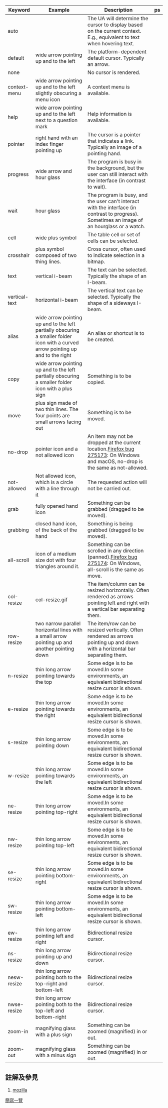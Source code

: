 |Keyword | Example | Description | ps |
| ----- | ----- | ----- | ----- |
| auto |  | The UA will determine the cursor to display based on the current context. E.g., equivalent to text when hovering text. | |
| default | wide arrow pointing up and to the left | The platform-dependent default cursor. Typically an arrow. | |
| none |  | No cursor is rendered. | |
| context-menu | wide arrow pointing up and to the left slightly obscuring a menu icon | A context menu is available. | |
| help | wide arrow pointing up and to the left next to a question mark | Help information is available. | |
| pointer | right hand with an index finger pointing up | The cursor is a pointer that indicates a link. Typically an image of a pointing hand. | |
| progress | wide arrow and hour glass | The program is busy in the background, but the user can still interact with the interface (in contrast to wait). | |
| wait | hour glass | The program is busy, and the user can't interact with the interface (in contrast to progress). Sometimes an image of an hourglass or a watch. | |
| cell | wide plus symbol | The table cell or set of cells can be selected. | |
| crosshair | plus symbol composed of two thing lines. | Cross cursor, often used to indicate selection in a bitmap. | |
| text | vertical i-beam | The text can be selected. Typically the shape of an I-beam. | |
| vertical-text | horizontal i-beam | The vertical text can be selected. Typically the shape of a sideways I-beam. | |
| alias | wide arrow pointing up and to the left partially obscuring a smaller folder icon with a curved arrow pointing up and to the right | An alias or shortcut is to be created. | |
| copy | wide arrow pointing up and to the left partially obscuring a smaller folder icon with a plus sign | Something is to be copied. | |
| move | plus sign made of two thin lines. The four points are small arrows facing out | Something is to be moved. | |
| no-drop | pointer icon and a not allowed icon | An item may not be dropped at the current location.[Firefox bug 275173](https://bugzil.la/275173): On Windows and macOS, no-drop is the same as not-allowed. | |
| not-allowed | Not allowed icon, which is a circle with a line through it | The requested action will not be carried out. | |
| grab | fully opened hand icon | Something can be grabbed (dragged to be moved). | |
| grabbing | closed hand icon, of the back of the hand | Something is being grabbed (dragged to be moved). | |
| all-scroll | icon of a medium size dot with four triangles around it. | Something can be scrolled in any direction (panned).[Firefox bug 275174](https://bugzil.la/275174): On Windows, all-scroll is the same as move. | |
| col-resize | col-resize.gif | The item/column can be resized horizontally. Often rendered as arrows pointing left and right with a vertical bar separating them. | |
| row-resize | two narrow parallel horizontal lines with a small arrow pointing up and another pointing down | The item/row can be resized vertically. Often rendered as arrows pointing up and down with a horizontal bar separating them. | |
| n-resize | thin long arrow pointing towards the top | Some edge is to be moved.In some environments, an equivalent bidirectional resize cursor is shown. | |
| e-resize | thin long arrow pointing towards the right | Some edge is to be moved.In some environments, an equivalent bidirectional resize cursor is shown. | |
| s-resize | thin long arrow pointing down | Some edge is to be moved.In some environments, an equivalent bidirectional resize cursor is shown. | |
| w-resize | thin long arrow pointing towards the left | Some edge is to be moved.In some environments, an equivalent bidirectional resize cursor is shown. | |
| ne-resize | thin long arrow pointing top-right | Some edge is to be moved.In some environments, an equivalent bidirectional resize cursor is shown. | |
| nw-resize | thin long arrow pointing top-left | Some edge is to be moved.In some environments, an equivalent bidirectional resize cursor is shown. | |
| se-resize | thin long arrow pointing bottom-right | Some edge is to be moved.In some environments, an equivalent bidirectional resize cursor is shown. | |
| sw-resize | thin long arrow pointing bottom-left | Some edge is to be moved.In some environments, an equivalent bidirectional resize cursor is shown. | |
| ew-resize | thin long arrow pointing left and right | Bidirectional resize cursor. | |
| ns-resize | thin long arrow pointing up and down | Bidirectional resize cursor. | |
| nesw-resize | thin long arrow pointing both to the top-right and bottom-left | Bidirectional resize cursor. | |
| nwse-resize | thin long arrow pointing both to the top-left and bottom-right | Bidirectional resize cursor. | |
| zoom-in | magnifying glass with a plus sign | Something can be zoomed (magnified) in or out. | |
| zoom-out | magnifying glass with a minus sign | Something can be zoomed (magnified) in or out. |

## 註解及參見
1. [mozilla](https://developer.mozilla.org/en-US/docs/Web/CSS/cursor)

[簡寫一覽](../abbreviationslist.md)